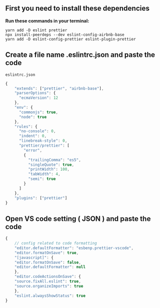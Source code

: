 <h2>First you need to install these dependencies</h2>

<p><strong>Run these commands in your terminal: </strong></p>

```
yarn add -D eslint prettier   
npx install-peerdeps --dev eslint-config-airbnb-base  
yarn add -D eslint-config-prettier eslint-plugin-prettier
```

<h2>Create a file name .eslintrc.json and paste the code</h2>

``` 
eslintrc.json
```

```javascript
{
    "extends": ["prettier", "airbnb-base"],
    "parserOptions": {
      "ecmaVersion": 12
    },
    "env": {
      "commonjs": true,
      "node": true
    },
    "rules": {
      "no-console": 0,
      "indent": 0,
      "linebreak-style": 0,
      "prettier/prettier": [
        "error",
        {
          "trailingComma": "es5",
          "singleQuote": true,
          "printWidth": 100,
          "tabWidth": 4,
          "semi": true
        }
      ]
    },
    "plugins": ["prettier"]
}
```

<h2>Open VS code setting ( JSON ) and paste the code</h2>

```javascript
{
    // config related to code formatting
    "editor.defaultFormatter": "esbenp.prettier-vscode",
    "editor.formatOnSave": true,
    "[javascript]": {
    "editor.formatOnSave": false,
    "editor.defaultFormatter": null
    },
    "editor.codeActionsOnSave": {
    "source.fixAll.eslint": true,
    "source.organizeImports": true
    },
    "eslint.alwaysShowStatus": true
}
```
